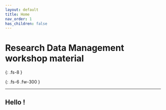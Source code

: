 ```yaml
---
layout: default
title: Home
nav_order: 1
has_children: false
---
```


# Research Data Management workshop material
{: .fs-8 }


{: .fs-6 .fw-300 }

---

## Hello !

